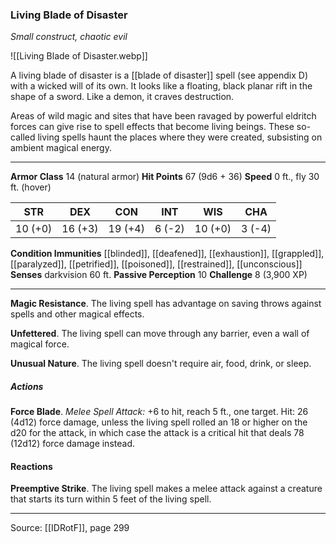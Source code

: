 ### Living Blade of Disaster
_Small construct, chaotic evil_

![[Living Blade of Disaster.webp]]

A living blade of disaster is a [[blade of disaster]] spell (see appendix D) with a wicked will of its own. It looks like a floating, black planar rift in the shape of a sword. Like a demon, it craves destruction.

Areas of wild magic and sites that have been ravaged by powerful eldritch forces can give rise to spell effects that become living beings. These so-called living spells haunt the places where they were created, subsisting on ambient magical energy.




---

**Armor Class** 14 (natural armor)
**Hit Points** 67 (9d6 + 36)
**Speed** 0 ft., fly 30 ft. (hover)

| STR     | DEX     | CON     | INT     | WIS     | CHA     |
|---------|---------|---------|---------|---------|---------|
| 10 (+0) | 16 (+3) | 19 (+4) | 6 (-2) | 10 (+0) | 3 (-4) |

**Condition Immunities** [[blinded]], [[deafened]], [[exhaustion]], [[grappled]], [[paralyzed]], [[petrified]], [[poisoned]], [[restrained]], [[unconscious]]
**Senses** darkvision 60 ft.
**Passive Perception** 10
**Challenge** 8 (3,900 XP)

---

**Magic Resistance**. The living spell has advantage on saving throws against spells and other magical effects.

**Unfettered**. The living spell can move through any barrier, even a wall of magical force.

**Unusual Nature**. The living spell doesn't require air, food, drink, or sleep.

##### Actions
**Force Blade**. _Melee Spell Attack:_ +6 to hit, reach 5 ft., one target. Hit: 26 (4d12) force damage, unless the living spell rolled an 18 or higher on the d20 for the attack, in which case the attack is a critical hit that deals 78 (12d12) force damage instead.

#### Reactions
**Preemptive Strike**. The living spell makes a melee attack against a creature that starts its turn within 5 feet of the living spell.


---

Source: [[IDRotF]], page 299